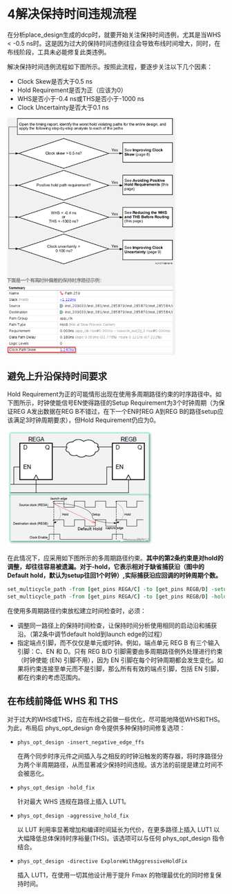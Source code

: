 # 4解决保持时间违规流程

在分析place_design生成的dcp时，就要开始关注保持时间违例，尤其是当WHS < -0.5 ns时。这是因为过大的保持时间违例往往会导致布线时间增大，同时，在布线阶段，工具未必能修复此类违例。

解决保持时间违例流程如下图所示。按照此流程，要逐步关注以下几个因素：

- Clock Skew是否大于0.5 ns
- Hold Requirement是否为正（应该为0）
- WHS是否小于-0.4 ns或THS是否小于-1000 ns
- Clock Uncertainty是否大于0.1 ns

<img src="4解决保持时间违规流程.assets/image-20210316142235414.png" alt="image-20210316142235414" style="zoom:67%;" />

## **避免上升沿保持时间要求**

Hold Requirement为正的可能情形出现在使用多周期路径约束的时序路径中。如下图所示，时钟使能信号EN使得路径的Setup Requirement为3个时钟周期（为保证REG A发出数据在REG B不错过，在下一个EN时REG A到REG B的路径setup应该满足3时钟周期要求），但Hold Requirement仍应为0。

<img src="4解决保持时间违规流程.assets/image-20210316143236553.png" alt="image-20210316143236553" style="zoom: 50%;" />

在此情况下，应采用如下图所示的多周期路径约束。**其中的第2条约束是对hold的调整，却往往容易被遗漏。对于-hold，它表示相对于缺省捕获沿（图中的Default hold，默认为setup往回1个时钟）,实际捕获沿应回调的时钟周期个数。**

```tcl
set_multicycle_path -from [get_pins REGA/C] -to [get_pins REGB/D] -setup 3
set_multicycle_path -from [get_pins REGA/C] -to [get_pins REGB/D] -hold 2
```

在使用多周期路径约束放松建立时间检查时，必须：

- 调整同一路径上的保持时间检查，让保持时间分析使用相同的启动沿和捕获沿。（第2条中调节default hold到launch edge的过程）
- 指定端点引脚，而不仅仅是单元或时钟。例如，端点单元 REG B 有三个输入引脚：C、EN 和 D。只有 REG B/D 引脚需要由多周期路径例外处理进行约束（时钟使能 (EN) 引脚不用），因为 EN 引脚在每个时钟周期都会发生变化。如果将约束连接至单元而不是引脚，那么所有有效的端点引脚，包括 EN 引脚，都在约束的考虑范围内。

## **在布线前降低** **WHS** **和** **THS**

对于过大的WHS或THS，应在布线之前做一些优化，尽可能地降低WHS和THS。为此，布局后 phys_opt_design 命令提供多种保持时间修复选项：

- `phys_opt_design -insert_negative_edge_ffs`

  在两个同步时序元件之间插入与之相反的时钟沿触发的寄存器，将时序路径分为两个半周期路径，从而显著减少保持时间违规。该方法的前提是建立时间不会被恶化。

- `phys_opt_design -hold_fix`

  针对最大 WHS 违规在路径上插入 LUT1。

- `phys_opt_design -aggressive_hold_fix`

  以 LUT 利用率显著增加和编译时间延长为代价，在更多路径上插入 LUT1 以大幅降低总体保持时序裕量(THS)。该选项可以与任何 phys_opt_design 指令结合。

- `phys_opt_design -directive ExploreWithAggressiveHoldFix`

  插入 LUT1，在使用一切其他设计用于提升 Fmax 的物理最优化的同时修复保持时间。